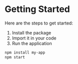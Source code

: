 # Getting Started

Here are the steps to get started:

1. Install the package
2. Import it in your code
3. Run the application

```bash
npm install my-app
npm start
```
